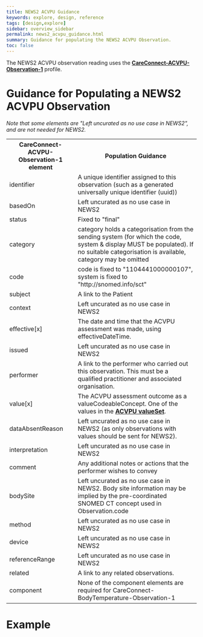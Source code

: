 ```yaml
---
title: NEWS2 ACVPU Guidance
keywords: explore, design, reference
tags: [design,explore]
sidebar: overview_sidebar
permalink: news2_acvpu_guidance.html
summary: Guidance for populating the NEWS2 ACVPU Observation.
toc: false
---
```


The NEWS2 ACVPU observation reading uses the <a href="https://fhir.hl7.org.uk/STU3/StructureDefinition/CareConnect-ACVPU-Observation-1" target="_blank">**CareConnect-ACVPU-Observation-1**</a> profile.

# Guidance for Populating a NEWS2 ACVPU Observation #

_Note that some elements are "Left uncurated as no use case in NEWS2", and are not needed for NEWS2._

<table>
<tr><th>CareConnect-ACVPU-Observation-1 element</th><th>Population Guidance</th></tr>
<tr><td>identifier</td><td>A unique identifier assigned to this observation (such as a generated universally unique identifier (uuid))</td></tr>
<tr><td>basedOn</td><td>Left uncurated as no use case in NEWS2</td></tr>
<tr><td>status</td><td>Fixed to "final"</td></tr>
<tr><td>category</td><td>category holds a categorisation from the sending system (for which the code, system & display MUST be populated). If no suitable categorisation is available,  category may be omitted</td></tr>
<tr><td>code</td><td>code is fixed to "1104441000000107", system is fixed to "http://snomed.info/sct"</td></tr>
<tr><td>subject</td><td>A link to the Patient</td></tr>
<tr><td>context</td><td>Left uncurated as no use case in NEWS2</td></tr>
<tr><td>effective[x]</td><td>The date and time that the ACVPU assessment was made, using effectiveDateTime.</td></tr>
<tr><td>issued</td><td>Left uncurated as no use case in NEWS2</td></tr>
<tr><td>performer</td><td>A link to the performer who carried out this observation. This must be a qualified practitioner and associated organisation.</td></tr>
<tr><td>value[x]</td><td>The ACVPU assessment outcome as a valueCodeableConcept. One of the values in the <a href="https://fhir.hl7.org.uk/STU3/ValueSet/CareConnect-ACVPU-1" target="_blank"><b>ACVPU valueSet</b></a>.</td></tr>
<tr><td>dataAbsentReason</td><td>Left uncurated as no use case in NEWS2 (as only observations with values should be sent for NEWS2).</td></tr>
<tr><td>interpretation</td><td>Left uncurated as no use case in NEWS2</td></tr>
<tr><td>comment</td><td>Any additional notes or actions that the performer wishes to convey</td></tr>
<tr><td>bodySite</td><td>Left uncurated as no use case in NEWS2. Body site information may be implied by the pre-coordinated SNOMED CT concept used in Observation.code</td></tr>
<tr><td>method</td><td>Left uncurated as no use case in NEWS2</td></tr>
<tr><td>device</td><td>Left uncurated as no use case in NEWS2</td></tr>
<tr><td>referenceRange</td><td>Left uncurated as no use case in NEWS2</td></tr>
<tr><td>related</td><td>A link to any related observations.</td></tr>
<tr><td>component</td><td>None of the component elements are required for CareConnect-BodyTemperature-Observation-1</td></tr>
</table>

# Example #

<script src="https://gist.github.com/IOPS-DEV/8c93767ee55af828fcce1b959c0a3409.js"></script>
